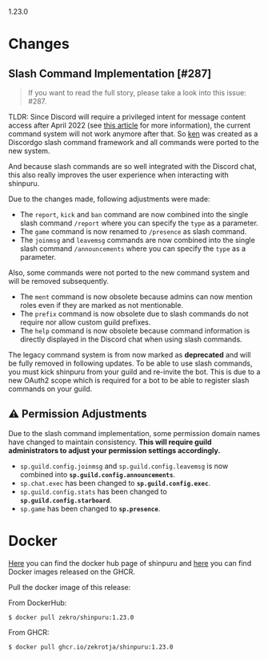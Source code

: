 1.23.0

# Changes

## Slash Command Implementation [#287]

> If you want to read the full story, please take a look into this issue: #287.

TLDR: Since Discord will require a privileged intent for message content access after April 2022 (see [this article](https://support-dev.discord.com/hc/en-us/articles/4404772028055-Message-Content-Access-Deprecation-for-Verified-Bots) for more information), the current command system will not work anymore after that. So [ken](https://github.com/zekrotja/ken) was created as a Discordgo slash command framework and all commands were ported to the new system.

And because slash commands are so well integrated with the Discord chat, this also really improves the user experience when interacting with shinpuru.

Due to the changes made, following adjustments were made:

- The `report`, `kick` and `ban` command are now combined into the single slash command `/report` where you can specify the `type` as a parameter.
- The `game` command is now renamed to `/presence` as slash command.
- The `joinmsg` and `leavemsg` commands are now combined into the single slash command `/announcements` where you can specify the `type` as a parameter.

Also, some commands were not ported to the new command system and will be removed subsequently.
- The `ment` command is now obsolete because admins can now mention roles even if they are marked as not mentionable.
- The `prefix` command is now obsolete due to slash commands do not require nor allow custom guild prefixes.
- The `help` command is now obsolete because command information is directly displayed in the Discord chat when using slash commands.

The legacy command system is from now marked as **deprecated** and will be fully removed in following updates. To be able to use slash commands, you must kick shinpuru from your guild and re-invite the bot. This is due to a new OAuth2 scope which is required for a bot to be able to register slash commands on your guild.

## ⚠️ Permission Adjustments

Due to the slash command implementation, some permission domain names have changed to maintain consistency. **This will require guild administrators to adjust your permission settings accordingly.**

- `sp.guild.config.joinmsg` and `sp.guild.config.leavemsg` is now combined into **`sp.guild.config.announcements`**.
- `sp.chat.exec` has been changed to **`sp.guild.config.exec`**.
- `sp.guild.config.stats` has been changed to **`sp.guild.config.starboard`**.
- `sp.game` has been changed to **`sp.presence`**.

# Docker

[Here](https://hub.docker.com/r/zekro/shinpuru) you can find the docker hub page of shinpuru and [here](https://github.com/zekroTJA?tab=packages&repo_name=shinpuru) you can find Docker images released on the GHCR.

Pull the docker image of this release:

From DockerHub:

```
$ docker pull zekro/shinpuru:1.23.0
```

From GHCR:

```
$ docker pull ghcr.io/zekrotja/shinpuru:1.23.0
```
